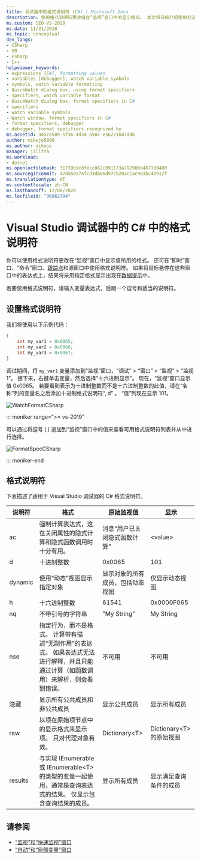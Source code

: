 ```yaml
---
title: 调试器中的格式说明符 (C#) | Microsoft Docs
description: 使用格式说明符更改值在“监视”窗口中的显示格式。 本文将详细介绍使用方法。
ms.custom: SEO-VS-2020
ms.date: 11/21/2018
ms.topic: conceptual
dev_langs:
- CSharp
- VB
- FSharp
- C++
helpviewer_keywords:
- expressions [C#], formatting values
- variables [debugger], watch variable symbols
- symbols, watch variable formatting
- QuickWatch dialog box, using format specifiers
- specifiers, watch variable format
- QuickWatch dialog box, format specifiers in C#
- specifiers
- watch variable symbols
- Watch window, format specifiers in C#
- format specifiers, debugger
- debugger, format specifiers recognized by
ms.assetid: 345c8589-5f36-4d34-a58c-e56271687dd6
author: mikejo5000
ms.author: mikejo
manager: jillfra
ms.workload:
- dotnet
ms.openlocfilehash: 31739b9c8fecc862c891173a792986b467730400
ms.sourcegitcommit: 47da50a74fcd3db66d97cb20accac983bc41912f
ms.translationtype: HT
ms.contentlocale: zh-CN
ms.lasthandoff: 12/08/2020
ms.locfileid: "96862784"
---
```

# <a name="format-specifiers-in-c-in-the-visual-studio-debugger"></a>Visual Studio 调试器中的 C# 中的格式说明符
你可以使用格式说明符更改在“监视”窗口中显示值所用的格式。 还可在“即时”窗口、“命令”窗口、[跟踪点](../debugger/using-breakpoints.md#BKMK_Print_to_the_Output_window_with_tracepoints)和源窗口中使用格式说明符。 如果将鼠标悬停在这些窗口中的表达式上，结果将采用指定格式显示出现在[数据提示](../debugger/view-data-values-in-data-tips-in-the-code-editor.md)中。

若要使用格式说明符，请输入变量表达式，后跟一个逗号和适当的说明符。

## <a name="set-format-specifiers"></a>设置格式说明符
我们将使用以下示例代码：

```csharp
{
    int my_var1 = 0x0065;
    int my_var2 = 0x0066;
    int my_var3 = 0x0067;
}
```

调试期间，将 `my_var1` 变量添加到“监视”窗口，“调试” > “窗口” > “监视” > “监视 1”。 接下来，右键单击变量，然后选择“十六进制显示”。 现在，“监视”窗口显示值 0x0065。 若要看到表示为十进制整数而不是十六进制整数的此值，请在“名称”列的变量名之后添加十进制格式说明符“, d” 。 “值”列现在显示 101。

![WatchFormatCSharp](../debugger/media/watchformatcsharp.png "WatchFormatCSharp")

::: moniker range=">= vs-2019" 

可以通过将逗号 (,) 追加到“监视”窗口中的值来查看可用格式说明符列表并从中进行选择。 

![FormatSpecCSharp](../debugger/media/vs-2019/format-specs-csharp.png "FormatSpecCSharp")

::: moniker-end

## <a name="format-specifiers"></a>格式说明符
下表描述了适用于 Visual Studio 调试器的 C# 格式说明符。

|说明符|格式|原始监视值|显示|
|---------------|------------|--------------------------|--------------|
|ac|强制计算表达式，这在关闭属性的隐式计算和隐式函数调用时十分有用。|消息“用户已关闭隐式函数计算”|\<value>|
|d|十进制整数|0x0065|101|
|dynamic|使用“动态”视图显示指定对象|显示对象的所有成员，包括动态视图|仅显示动态视图|
|h|十六进制整数|61541|0x0000F065|
|nq|不带引号的字符串|"My String"|My String|
|nse|指定行为，而不是格式。 计算带有描述“无副作用”的表达式。 如果表达式无法进行解释，并且只能通过计算（如函数调用）来解析，则会看到错误。|不可用|不可用|
|隐藏|显示所有公共成员和非公共成员|显示公共成员|显示所有成员|
|raw|以项在原始项节点中的显示格式来显示项。 只对代理对象有效。|Dictionary\<T>|Dictionary\<T> 的原始视图|
|results|与实现 IEnumerable 或 IEnumerable\<T> 的类型的变量一起使用，通常是查询表达式的结果。 仅显示包含查询结果的成员。|显示所有成员|显示满足查询条件的成员|

## <a name="see-also"></a>请参阅
- [“监视”和“快速监视”窗口](../debugger/watch-and-quickwatch-windows.md)
- [“自动”和“局部变量”窗口](../debugger/autos-and-locals-windows.md)
